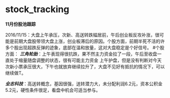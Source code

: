 # stock_tracking
**11月份股池跟踪**


2016/11/15：大盘上午承压，次新、高送转跌幅居前，午后创业板反攻补涨，很可能是前期大盘股带领大盘上涨，创业板滞后的原因。个股方面，前期半死不活的许多个股出现超跌反弹的迹象，底部在温和放量，这对大盘稳定是个好信号。
#个股方面：
***三角轮胎***：上午表现得很抗跌，果不然主力资金拉了一段，午后至收盘一直处于缩量随盘调整的状态，很有可能主力资金                           上午护盘，但是没有判断对今天次新小票承压很大，下午也就放弃继续拉升了，大盘不见好有抵抗的情况下，可以继续做T。


***全志科技***：高送转概念，基因很强，送转潜力大，未分配利润6.2元，资本公积金5.2元，硬性条件很足，看盘中机会可适当参与。                   